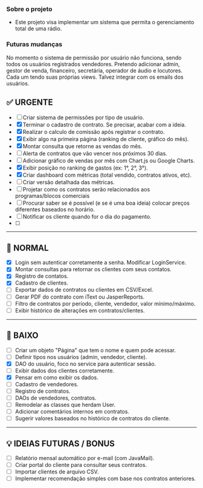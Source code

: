 ### Sobre o projeto
- Este projeto visa implementar um sistema que permita o gerenciamento total de uma rádio.

### Futuras mudanças

No momento o sistema de permissão por usuário não funciona, sendo todos os usuários registrados vendedores. Pretendo adicionar admin, gestor de venda, financeiro, secretária, operador de áudio e locutores.
Cada um tendo suas próprias views. Talvez integrar com os emails dos usuários.

## ✅ URGENTE
- [ ] Criar sistema de permissões por tipo de usuário.
- [X] Terminar o cadastro de contrato. Se precisar, acabar com a ideia.
- [X] Realizar o calculo de comissão após registrar o contrato.
- [X] Exibir algo na primeira página (ranking de cliente, gráfico do mês).
- [X] Montar consulta que retorne as vendas do mês.
- [ ] Alerta de contratos que vão vencer nos próximos 30 dias.
- [ ] Adicionar gráfico de vendas por mês com Chart.js ou Google Charts.
- [X] Exibir posição no ranking de gastos (ex: 1°, 2°, 3°).
- [x] Criar dashboard com métricas (total vendido, contratos ativos, etc).
- [ ] Criar versão detalhada das métricas.
- [ ] Projetar como os contratos serão relacionados aos programas/blocos comerciais
- [ ] Procurar saber se é possível (e se é uma boa ideia) colocar preços diferentes baseados no horário.
- [ ] Notificar os cliente quando for o dia do pagamento.
- [ ]

---

## 📌 NORMAL

- [x] Login sem autenticar corretamente a senha. Modificar LoginService.
- [x] Montar consultas para retornar os clientes com seus contatos.
- [x] Registro de contatos.
- [x] Cadastro de clientes.
- [ ] Exportar dados de contratos ou clientes em CSV/Excel.
- [ ] Gerar PDF do contrato com iText ou JasperReports.
- [ ] Filtro de contratos por período, cliente, vendedor, valor mínimo/máximo.
- [ ] Exibir histórico de alterações em contratos/clientes.

---

## 🐢 BAIXO

- [ ] Criar um objeto "Página" que tem o nome e quem pode acessar.
- [ ] Definir tipos nos usuários (admin, vendedor, cliente).
- [X] DAO do usuário, foco no service para autenticar sessão.
- [ ] Exibir dados dos clientes corretamente.
- [X] Pensar em como exibir os dados.
- [ ] Cadastro de vendedores.
- [ ] Registro de contratos.
- [ ] DAOs de vendedores, contratos.
- [ ] Remodelar as classes que herdam User.
- [ ] Adicionar comentários internos em contratos.
- [ ] Sugerir valores baseados no histórico de contratos do cliente.

---

## 💡 IDEIAS FUTURAS / BONUS

- [ ]  Relatório mensal automático por e-mail (com JavaMail).
- [ ]  Criar portal do cliente para consultar seus contratos.
- [ ]  Importar clientes de arquivo CSV.
- [ ]  Implementar recomendação simples com base nos contratos anteriores.